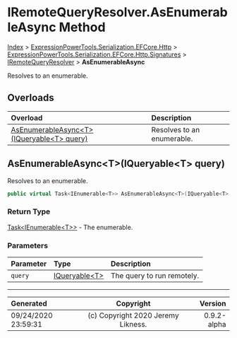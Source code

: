 ﻿# IRemoteQueryResolver.AsEnumerableAsync Method

[Index](../index.md) > [ExpressionPowerTools.Serialization.EFCore.Http](ExpressionPowerTools.Serialization.EFCore.Http.a.md) > [ExpressionPowerTools.Serialization.EFCore.Http.Signatures](ExpressionPowerTools.Serialization.EFCore.Http.Signatures.n.md) > [IRemoteQueryResolver](ExpressionPowerTools.Serialization.EFCore.Http.Signatures.IRemoteQueryResolver.i.md) > **AsEnumerableAsync**

Resolves to an enumerable.

## Overloads

| Overload | Description |
| :-- | :-- |
| [AsEnumerableAsync&lt;T>(IQueryable&lt;T> query)](#asenumerableasynctiqueryablet-query) | Resolves to an enumerable. |
## AsEnumerableAsync&lt;T>(IQueryable&lt;T> query)

Resolves to an enumerable.

```csharp
public virtual Task<IEnumerable<T>> AsEnumerableAsync<T>(IQueryable<T> query)
```

### Return Type

 [Task&lt;IEnumerable&lt;T>>](https://docs.microsoft.com/dotnet/api/system.threading.tasks.task-1)  - The enumerable.

### Parameters

| Parameter | Type | Description |
| :-- | :-- | :-- |
| `query` | [IQueryable&lt;T>](https://docs.microsoft.com/dotnet/api/system.linq.iqueryable-1) | The query to run remotely. |



---

| Generated | Copyright | Version |
| :-- | :-: | --: |
| 09/24/2020 23:59:31 | (c) Copyright 2020 Jeremy Likness. | 0.9.2-alpha |
